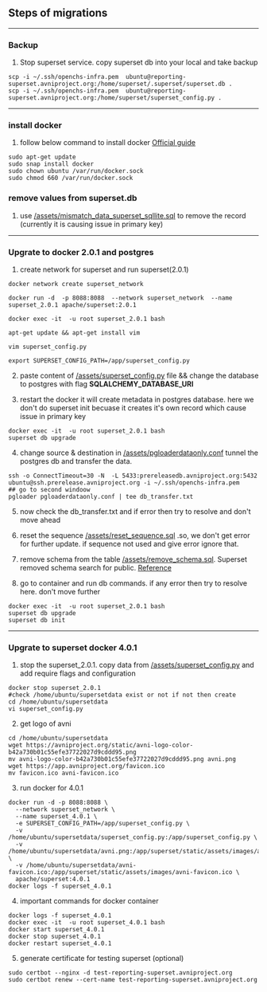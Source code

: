 ## Steps of migrations

---

### Backup

1. Stop superset service. copy superset db into your local and take backup

```shell
scp -i ~/.ssh/openchs-infra.pem  ubuntu@reporting-superset.avniproject.org:/home/superset/.superset/superset.db .
scp -i ~/.ssh/openchs-infra.pem  ubuntu@reporting-superset.avniproject.org:/home/superset/superset_config.py . 
```
---


### install docker
1. follow below command to install docker [Official guide](https://docs.docker.com/desktop/install/ubuntu/)
```shell
sudo apt-get update
sudo snap install docker
sudo chown ubuntu /var/run/docker.sock
sudo chmod 660 /var/run/docker.sock
```



### remove values from superset.db

1. use [/assets/mismatch_data_superset_sqllite.sql](https://github.com/avniproject/avni-infra/blob/master/reportingSystem/superset/assets/mismatch_data_superset_sqllite.sql) to remove the record (currently it is causing issue in primary key)


---
### Upgrate to docker 2.0.1 and postgres

1. create network for superset and run superset(2.0.1)  
```shell
docker network create superset_network

docker run -d  -p 8088:8088  --network superset_network  --name superset_2.0.1 apache/superset:2.0.1

docker exec -it  -u root superset_2.0.1 bash

apt-get update && apt-get install vim

vim superset_config.py

export SUPERSET_CONFIG_PATH=/app/superset_config.py
```

2. paste content of [/assets/superset_config.py](https://github.com/avniproject/avni-infra/blob/master/reportingSystem/superset/assets/superset_config.py) file && change the database to postgres with flag **SQLALCHEMY_DATABASE_URI**

3. restart the docker it will create metadata in postgres database. here we don't do superset init becuase it creates it's own record which cause issue in primary key
```shell
docker exec -it  -u root superset_2.0.1 bash
superset db upgrade
```

4. change source & destination in [/assets/pgloaderdataonly.conf](https://github.com/avniproject/avni-infra/blob/master/reportingSystem/superset/assets/pgloaderdataonly.conf) tunnel the postgres db and transfer the data.
```shell
ssh -o ConnectTimeout=30 -N  -L 5433:prereleasedb.avniproject.org:5432 ubuntu@ssh.prerelease.avniproject.org -i ~/.ssh/openchs-infra.pem
## go to second windoow
pgloader pgloaderdataonly.conf | tee db_transfer.txt
```

5. now check the db_transfer.txt and if error then try to resolve and don't move ahead


6. reset the sequence [/assets/reset_sequence.sql](https://github.com/avniproject/avni-infra/blob/master/reportingSystem/superset/assets/reset_sequence.sql) .so, we don't get error for further update. if sequence not used and give error ignore that.

7. remove schema from the table [/assets/remove_schema.sql](https://github.com/avniproject/avni-infra/blob/master/reportingSystem/superset/assets/remove_schema.sql). 
Superset removed schema search for public. [Reference](https://github.com/apache/superset/blob/4.0.2/superset/db_engine_specs/postgres.py#L256)

8. go to container and run db commands. if any error then try to resolve here. don't move further
```shell
docker exec -it  -u root superset_2.0.1 bash
superset db upgrade
superset db init
```

---
### Upgrate to superset docker 4.0.1


1. stop the superset_2.0.1. copy data from  [/assets/superset_config.py](https://github.com/avniproject/avni-infra/blob/master/reportingSystem/superset/assets/superset_config.py) and add require flags and configuration
```shell
docker stop superset_2.0.1
#check /home/ubuntu/supersetdata exist or not if not then create
cd /home/ubuntu/supersetdata
vi superset_config.py
```

2. get logo of avni
```shell
cd /home/ubuntu/supersetdata
wget https://avniproject.org/static/avni-logo-color-b42a730b01c55efe37722027d9cddd95.png
mv avni-logo-color-b42a730b01c55efe37722027d9cddd95.png avni.png
wget https://app.avniproject.org/favicon.ico
mv favicon.ico avni-favicon.ico
```

3. run docker for 4.0.1
```shell
docker run -d -p 8088:8088 \
  --network superset_network \
  --name superset_4.0.1 \
  -e SUPERSET_CONFIG_PATH=/app/superset_config.py \
  -v /home/ubuntu/supersetdata/superset_config.py:/app/superset_config.py \
  -v /home/ubuntu/supersetdata/avni.png:/app/superset/static/assets/images/avni.png \
  -v /home/ubuntu/supersetdata/avni-favicon.ico:/app/superset/static/assets/images/avni-favicon.ico \
  apache/superset:4.0.1
docker logs -f superset_4.0.1  
```

4. important commands for docker container
```shell
docker logs -f superset_4.0.1
docker exec -it  -u root superset_4.0.1 bash
docker start superset_4.0.1
docker stop superset_4.0.1
docker restart superset_4.0.1
```

5. generate certificate for testing superset (optional)
```shell
sudo certbot --nginx -d test-reporting-superset.avniproject.org
sudo certbot renew --cert-name test-reporting-superset.avniproject.org 
```
